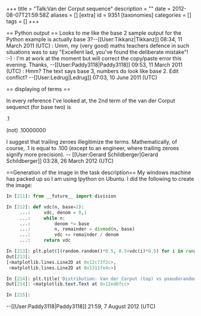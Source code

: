 +++
title = "Talk:Van der Corput sequence"
description = ""
date = 2012-08-07T21:59:58Z
aliases = []
[extra]
id = 9351
[taxonomies]
categories = []
tags = []
+++

== Python output ==
Looks to me like the base 2 sample output for the Python example is actually base 3?--[[User:Tikkanz|Tikkanz]] 08:34, 11 March 2011 (UTC)
: Umm, my (very good) maths teachers defence in such situations was to say "Excellent lad, you've found the deliberate mistake"! :-)
: I'm at work at the moment but will correct the copy/paste error this evening. Thanks, --[[User:Paddy3118|Paddy3118]] 09:53, 11 March 2011 (UTC)
: Hmm? The text says base 3, numbers do look like base 2. Edit conflict? --[[User:Ledrug|Ledrug]] 07:03, 10 June 2011 (UTC)

== displaying of terms ==

In every reference I've looked at, the 2nd term of the van der Corput sequenct (for base two) is 

 .1

(not) .10000000


I suggest that trailing zeroes illegitimize the terms. Mathematically, of course,  .1 is equal to .100 (except to an engineer, where trailing zeroes signify more precision). -- [[User:Gerard Schildberger|Gerard Schildberger]] 03:28, 26 March 2012 (UTC)

==Generation of the image in the task description==
My windows machine has packed up so I am using Ipython on Ubuntu. I did the following to create the image:


```python
In [211]: from __future__ import division

In [212]: def vdc(n, base=2):
     ...:     vdc, denom = 0,1
     ...:     while n:
     ...:         denom *= base
     ...:         n, remainder = divmod(n, base)
     ...:         vdc += remainder / denom
     ...:     return vdc

In [213]: plt.plot([(random.random()*0.5, 0.5+vdc(i)*0.5) for i in range(2500)], '.')
Out[213]: 
[<matplotlib.lines.Line2D at 0x12c73f2c>,
 <matplotlib.lines.Line2D at 0x1311fe4c>]

In [214]: plt.title('Distribution: Van der Corput (top) vs pseudorandom')
Out[214]: <matplotlib.text.Text at 0x12ed6fcc>

In [215]: 
```

--[[User:Paddy3118|Paddy3118]] 21:59, 7 August 2012 (UTC)
